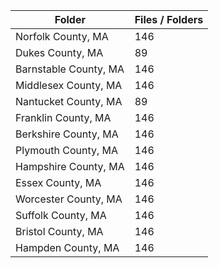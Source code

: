 | Folder                |   Files / Folders |
|-----------------------|-------------------|
| Norfolk County, MA    |               146 |
| Dukes County, MA      |                89 |
| Barnstable County, MA |               146 |
| Middlesex County, MA  |               146 |
| Nantucket County, MA  |                89 |
| Franklin County, MA   |               146 |
| Berkshire County, MA  |               146 |
| Plymouth County, MA   |               146 |
| Hampshire County, MA  |               146 |
| Essex County, MA      |               146 |
| Worcester County, MA  |               146 |
| Suffolk County, MA    |               146 |
| Bristol County, MA    |               146 |
| Hampden County, MA    |               146 |